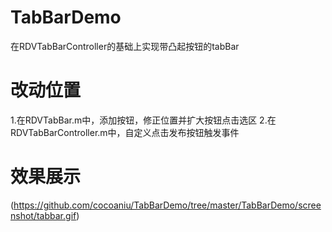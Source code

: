 # TabBarDemo
在RDVTabBarController的基础上实现带凸起按钮的tabBar

# 改动位置
1.在RDVTabBar.m中，添加按钮，修正位置并扩大按钮点击选区
2.在RDVTabBarController.m中，自定义点击发布按钮触发事件

# 效果展示
(https://github.com/cocoaniu/TabBarDemo/tree/master/TabBarDemo/screenshot/tabbar.gif)

